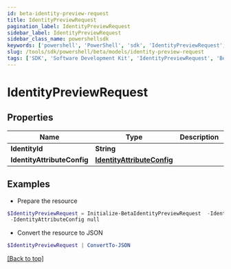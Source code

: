 ```yaml
---
id: beta-identity-preview-request
title: IdentityPreviewRequest
pagination_label: IdentityPreviewRequest
sidebar_label: IdentityPreviewRequest
sidebar_class_name: powershellsdk
keywords: ['powershell', 'PowerShell', 'sdk', 'IdentityPreviewRequest', 'BetaIdentityPreviewRequest'] 
slug: /tools/sdk/powershell/beta/models/identity-preview-request
tags: ['SDK', 'Software Development Kit', 'IdentityPreviewRequest', 'BetaIdentityPreviewRequest']
---
```



# IdentityPreviewRequest

## Properties

Name | Type | Description | Notes
------------ | ------------- | ------------- | -------------
**IdentityId** | **String** |  | [optional] 
**IdentityAttributeConfig** | [**IdentityAttributeConfig**](identity-attribute-config) |  | [optional] 

## Examples

- Prepare the resource
```powershell
$IdentityPreviewRequest = Initialize-BetaIdentityPreviewRequest  -IdentityId null `
 -IdentityAttributeConfig null
```

- Convert the resource to JSON
```powershell
$IdentityPreviewRequest | ConvertTo-JSON
```


[[Back to top]](#) 


